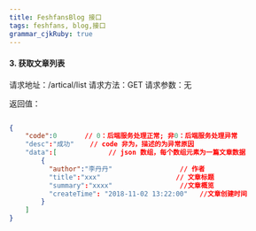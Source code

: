 ```yaml
---
title: FeshfansBlog 接口
tags: feshfans, blog,接口
grammar_cjkRuby: true
---
```


#### 3. 获取文章列表

请求地址：/artical/list
请求方法：GET
请求参数：无

返回值：
```json

{
	"code":0       // 0：后端服务处理正常; 非0：后端服务处理异常
	"desc":"成功"    // code 非为，描述的为异常原因
	"data":[             // json 数组，每个数组元素为一篇文章数据
		{
		  "author":"李丹丹"                 // 作者
		  "title":"xxx"                   // 文章标题
		  "summary":"xxxx"                 //文章概览
		  "createTime": "2018-11-02 13:22:00"   //文章创建时间
		}
	]
}


```
